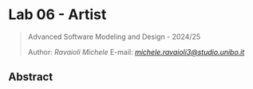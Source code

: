 # Lab 06 - Artist

> Advanced Software Modeling and Design - 2024/25
>
> Author: *Ravaioli Michele*
> E-mail: *michele.ravaioli3@studio.unibo.it*

## Abstract